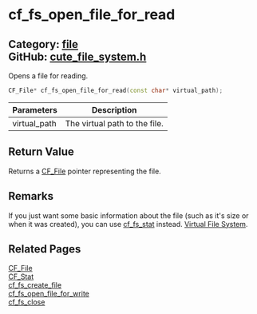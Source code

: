 [//]: # (This file is automatically generated by Cute Framework's docs parser.)
[//]: # (Do not edit this file by hand!)
[//]: # (See: https://github.com/RandyGaul/cute_framework/blob/master/samples/docs_parser.cpp)
[](../header.md ':include')

# cf_fs_open_file_for_read

Category: [file](/api_reference?id=file)  
GitHub: [cute_file_system.h](https://github.com/RandyGaul/cute_framework/blob/master/include/cute_file_system.h)  
---

Opens a file for reading.

```cpp
CF_File* cf_fs_open_file_for_read(const char* virtual_path);
```

Parameters | Description
--- | ---
virtual_path | The virtual path to the file.

## Return Value

Returns a [CF_File](/file/cf_file.md) pointer representing the file.

## Remarks

If you just want some basic information about the file (such as it's size or when it was created), you can use [cf_fs_stat](/file/cf_fs_stat.md) instead. [Virtual File System](https://randygaul.github.io/cute_framework/#/topics/virtual_file_system).

## Related Pages

[CF_File](/file/cf_file.md)  
[CF_Stat](/file/cf_stat.md)  
[cf_fs_create_file](/file/cf_fs_create_file.md)  
[cf_fs_open_file_for_write](/file/cf_fs_open_file_for_write.md)  
[cf_fs_close](/file/cf_fs_close.md)  
